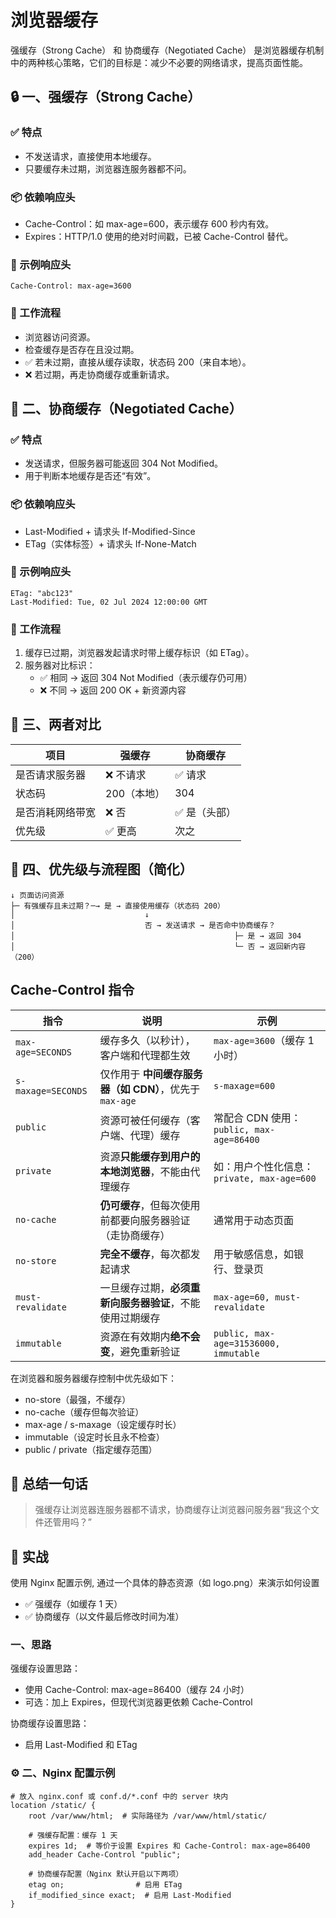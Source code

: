 # 浏览器缓存

强缓存（Strong Cache） 和 协商缓存（Negotiated Cache） 是浏览器缓存机制中的两种核心策略，它们的目标是：减少不必要的网络请求，提高页面性能。

## 🔒 一、强缓存（Strong Cache）

### ✅ 特点

- 不发送请求，直接使用本地缓存。
- 只要缓存未过期，浏览器连服务器都不问。

### 📦 依赖响应头

- Cache-Control：如 max-age=600，表示缓存 600 秒内有效。
- Expires：HTTP/1.0 使用的绝对时间戳，已被 Cache-Control 替代。

### 📘 示例响应头

```http
Cache-Control: max-age=3600
```

### 🧠 工作流程

- 浏览器访问资源。
- 检查缓存是否存在且没过期。
- ✅ 若未过期，直接从缓存读取，状态码 200（来自本地）。
- ❌ 若过期，再走协商缓存或重新请求。

## 🔁 二、协商缓存（Negotiated Cache）

### ✅ 特点

- 发送请求，但服务器可能返回 304 Not Modified。
- 用于判断本地缓存是否还“有效”。

### 📦 依赖响应头

- Last-Modified + 请求头 If-Modified-Since
- ETag（实体标签）+ 请求头 If-None-Match

### 📘 示例响应头

```http
ETag: "abc123"
Last-Modified: Tue, 02 Jul 2024 12:00:00 GMT
```

### 🧠 工作流程

1. 缓存已过期，浏览器发起请求时带上缓存标识（如 ETag）。
2. 服务器对比标识：
   - ✅ 相同 → 返回 304 Not Modified（表示缓存仍可用）
   - ❌ 不同 → 返回 200 OK + 新资源内容

## 🧭 三、两者对比

| 项目       | 强缓存     | 协商缓存    |
| -------- | ------- | ------- |
| 是否请求服务器  | ❌ 不请求   | ✅ 请求    |
| 状态码      | 200（本地） | 304     |
| 是否消耗网络带宽 | ❌ 否     | ✅ 是（头部） |
| 优先级      | ✅ 更高    | 次之      |

## 📌 四、优先级与流程图（简化）

```text
↓ 页面访问资源
├─ 有强缓存且未过期？─→ 是 → 直接使用缓存（状态码 200）
│                             ↓
│                             否 → 发送请求 → 是否命中协商缓存？
│                                                 ├─ 是 → 返回 304
│                                                 └─ 否 → 返回新内容（200）
```

## Cache-Control 指令

| 指令                 | 说明                                    | 示例                                    |
| ------------------ | ------------------------------------- | ------------------------------------- |
| `max-age=SECONDS`  | 缓存多久（以秒计），客户端和代理都生效                   | `max-age=3600`（缓存 1 小时）               |
| `s-maxage=SECONDS` | 仅作用于 **中间缓存服务器（如 CDN）**，优先于 `max-age` | `s-maxage=600`                        |
| `public`           | 资源可被任何缓存（客户端、代理）缓存                    | 常配合 CDN 使用：`public, max-age=86400`    |
| `private`          | 资源**只能缓存到用户的本地浏览器**，不能由代理缓存           | 如：用户个性化信息：`private, max-age=600`      |
| `no-cache`         | **仍可缓存**，但每次使用前都要向服务器验证（走协商缓存）        | 通常用于动态页面                              |
| `no-store`         | **完全不缓存**，每次都发起请求                     | 用于敏感信息，如银行、登录页                        |
| `must-revalidate`  | 一旦缓存过期，**必须重新向服务器验证**，不能使用过期缓存        | `max-age=60, must-revalidate`         |
| `immutable`        | 资源在有效期内**绝不会变**，避免重新验证                | `public, max-age=31536000, immutable` |

在浏览器和服务器缓存控制中优先级如下：

- no-store（最强，不缓存）
- no-cache（缓存但每次验证）
- max-age / s-maxage（设定缓存时长）
- immutable（设定时长且永不检查）
- public / private（指定缓存范围）

## 🧠 总结一句话

> 强缓存让浏览器连服务器都不请求，协商缓存让浏览器问服务器“我这个文件还管用吗？”

## 🎯 实战

使用  Nginx 配置示例, 通过一个具体的静态资源（如 logo.png）来演示如何设置

- ✅ 强缓存（如缓存 1 天）
- ✅ 协商缓存（以文件最后修改时间为准）

### 一、思路

强缓存设置思路：

- 使用 Cache-Control: max-age=86400（缓存 24 小时）
- 可选：加上 Expires，但现代浏览器更依赖 Cache-Control

协商缓存设置思路：

- 启用 Last-Modified 和 ETag

### ⚙️ 二、Nginx 配置示例

```nginx
# 放入 nginx.conf 或 conf.d/*.conf 中的 server 块内
location /static/ {
    root /var/www/html;  # 实际路径为 /var/www/html/static/

    # 强缓存配置：缓存 1 天
    expires 1d;  # 等价于设置 Expires 和 Cache-Control: max-age=86400
    add_header Cache-Control "public";

    # 协商缓存配置（Nginx 默认开启以下两项）
    etag on;                # 启用 ETag
    if_modified_since exact;  # 启用 Last-Modified
}
```
